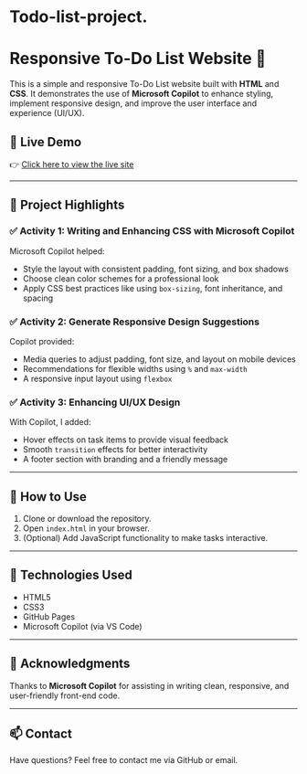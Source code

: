 # Todo-list-project.
# Responsive To-Do List Website 📝

This is a simple and responsive To-Do List website built with **HTML** and **CSS**. It demonstrates the use of **Microsoft Copilot** to enhance styling, implement responsive design, and improve the user interface and experience (UI/UX).

## 🔗 Live Demo

👉 [Click here to view the live site](https://github.com/maha-fatima/Todo-list-project.)



---

## 📌 Project Highlights

### ✅ Activity 1: Writing and Enhancing CSS with Microsoft Copilot

Microsoft Copilot helped:
- Style the layout with consistent padding, font sizing, and box shadows
- Choose clean color schemes for a professional look
- Apply CSS best practices like using `box-sizing`, font inheritance, and spacing

### ✅ Activity 2: Generate Responsive Design Suggestions

Copilot provided:
- Media queries to adjust padding, font size, and layout on mobile devices
- Recommendations for flexible widths using `%` and `max-width`
- A responsive input layout using `flexbox`

### ✅ Activity 3: Enhancing UI/UX Design

With Copilot, I added:
- Hover effects on task items to provide visual feedback
- Smooth `transition` effects for better interactivity
- A footer section with branding and a friendly message

---

## 🚀 How to Use

1. Clone or download the repository.
2. Open `index.html` in your browser.
3. (Optional) Add JavaScript functionality to make tasks interactive.

---

## 📂 Technologies Used

- HTML5
- CSS3
- GitHub Pages
- Microsoft Copilot (via VS Code)

---

## 🙌 Acknowledgments

Thanks to **Microsoft Copilot** for assisting in writing clean, responsive, and user-friendly front-end code.

---

## 📫 Contact

Have questions? Feel free to contact me via GitHub or email.

